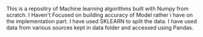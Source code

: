 This is a repositry of Machine learning algorithms built with Numpy from scratch.
I Haven't Focused on building accuracy of Model rather i have on the implementation part.
I have used SKLEARN to split the data.
I have used data from various sources kept in data folder and accessed using Pandas.
